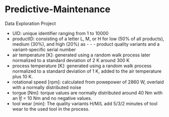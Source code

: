 # Predictive-Maintenance
Data Exploration Project

- UID: unique identifier ranging from 1 to 10000
- productID: consisting of a letter L, M, or H for low (50% of all products), medium (30%), and high (20%) as - - - product quality variants and a variant-specific serial number
- air temperature [K]: generated using a random walk process later normalized to a standard deviation of 2 K around 300 K
- process temperature [K]: generated using a random walk process normalized to a standard deviation of 1 K, added to the air temperature plus 10 K.
- rotational speed [rpm]: calculated from powepower of 2860 W, overlaid with a normally distributed noise
- torque [Nm]: torque values are normally distributed around 40 Nm with an Ïƒ = 10 Nm and no negative values.
- tool wear [min]: The quality variants H/M/L add 5/3/2 minutes of tool wear to the used tool in the process. 

